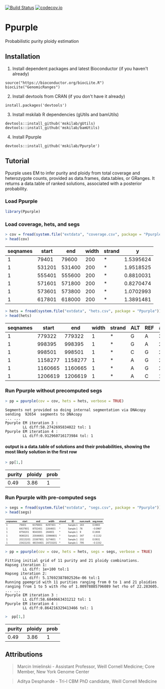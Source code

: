 [![Build Status](https://travis-ci.org/mskilab/gUtils.svg?branch=master)](https://travis-ci.org/mskilab/Ppurple)
[![codecov.io](https://img.shields.io/codecov/c/github/mskilab/gUtils.svg)](https://codecov.io/github/mskilab/Ppurple?branch=master)


Ppurple
=======
Probabilistic purity ploidy estimation


Installation
------------

1. Install dependent packages and latest Bioconductor (if you haven't already)

```{r}
source("https://bioconductor.org/biocLite.R")
biocLite("GenomicRanges")
```

2. Install devtools from CRAN (if you don't have it already)

```{r}
install.packages('devtools')
```

3. Install mskilab R dependencies (gUtils and bamUtils)


```{r}
devtools::install_github('mskilab/gUtils)
devtools::install_github('mskilab/bamUtils)
```

4. Install Ppurple


```{r}
devtools::install_github('mskilab/Ppurple')
```


Tutorial
------------

Ppurple uses EM to infer purity and ploidy from total coverage and heterozygote
counts, provided as data.frames, data.tables, or GRanges.  It returns a
data.table of ranked solutions, associated with a posterior probability. 

### Load Ppurple

```R
library(Ppurple)
```
### Load coverage, hets, and segs


```R
> cov = fread(system.file("extdata", "coverage.csv", package = "Ppurple"))
> head(cov)
```


<table>
<thead><tr><th scope=col>seqnames</th><th scope=col>start</th><th
scope=col>end</th><th scope=col>width</th><th scope=col>strand</th><th
scope=col>y</th></tr></thead>
<tbody>
<tr><td>1        </td><td> 79401   </td><td> 79600   </td><td>200
</td><td>*        </td><td>1.5395624</td></tr>
<tr><td>1        </td><td>531201   </td><td>531400   </td><td>200
</td><td>*        </td><td>1.9518525</td></tr>
<tr><td>1        </td><td>555401   </td><td>555600   </td><td>200
</td><td>*        </td><td>0.8810031</td></tr>
<tr><td>1        </td><td>571601   </td><td>571800   </td><td>200
</td><td>*        </td><td>0.8270474</td></tr>
<tr><td>1        </td><td>573601   </td><td>573800   </td><td>200
</td><td>*        </td><td>1.0702993</td></tr>
<tr><td>1        </td><td>617801   </td><td>618000   </td><td>200
</td><td>*        </td><td>1.3891481</td></tr>
</tbody>
</table>

```R
> hets = fread(system.file("extdata", "hets.csv", package = "Ppurple"))
> head(hets)
```

<table>
<thead><tr><th scope=col>seqnames</th><th scope=col>start</th><th
scope=col>end</th><th scope=col>width</th><th scope=col>strand</th><th
scope=col>ALT</th><th scope=col>REF</th><th scope=col>alt</th><th
scope=col>ref</th></tr></thead>
<tbody>
<tr><td>1      </td><td> 779322</td><td> 779322</td><td>1      </td><td>*
</td><td>G      </td><td>A      </td><td>36     </td><td>37     </td></tr>
<tr><td>1      </td><td> 998395</td><td> 998395</td><td>1      </td><td>*
</td><td>G      </td><td>A      </td><td>27     </td><td>33     </td></tr>
<tr><td>1      </td><td> 998501</td><td> 998501</td><td>1      </td><td>*
</td><td>C      </td><td>G      </td><td>21     </td><td>29     </td></tr>
<tr><td>1      </td><td>1158277</td><td>1158277</td><td>1      </td><td>*
</td><td>A      </td><td>G      </td><td>29     </td><td>23     </td></tr>
<tr><td>1      </td><td>1160665</td><td>1160665</td><td>1      </td><td>*
</td><td>A      </td><td>G      </td><td>27     </td><td>24     </td></tr>
<tr><td>1      </td><td>1206619</td><td>1206619</td><td>1      </td><td>*
</td><td>A      </td><td>C      </td><td> 1     </td><td>52     </td></tr>
</tbody>
</table>



### Run Ppurple without precomputed segs


```R
> pp = ppurple(cov = cov, hets = hets, verbose = TRUE)
```

    Segments not provided so doing internal segmentation via DNAcopy
    sending  92654  segments to DNAcopy
    ... ...
    Ppurple EM iteration 3 :
    		LL diff:58.2742695834022 tol: 1
    Ppurple EM iteration 4 :
    		LL diff:0.912960716173984 tol: 1


#### output is a data.table of solutions and their probabilities, showing the most likely solution in the first row


```R
> pp[1,]
```

<table>
<thead><tr><th scope=col>purity</th><th scope=col>ploidy</th><th scope=col>prob</th></tr></thead>
<tbody>
	<tr><td>0.49</td><td>3.86</td><td>1   </td></tr>
</tbody>
</table>

### Run Ppurple with pre-computed segs


```R
> segs = fread(system.file("extdata", "segs.csv", package = "Ppurple"))
> head(segs)
```

<table style = 'font-size:50%'>
<thead><tr><th scope=col>seqnames</th><th scope=col>start</th><th scope=col>end</th><th scope=col>width</th><th scope=col>strand</th><th scope=col>ID</th><th scope=col>num.mark</th><th scope=col>seg.mean</th></tr></thead>
<tbody>
	<tr><td>1       </td><td>   79401</td><td> 6376801</td><td> 6297401</td><td>*       </td><td>Sample.1</td><td>183     </td><td> 0.0683 </td></tr>
	<tr><td>1       </td><td> 6437801</td><td> 8702401</td><td> 2264601</td><td>*       </td><td>Sample.1</td><td> 76     </td><td>-0.0967 </td></tr>
	<tr><td>1       </td><td> 8758201</td><td> 9043001</td><td>  284801</td><td>*       </td><td>Sample.1</td><td>  9     </td><td> 0.1808 </td></tr>
	<tr><td>1       </td><td> 9080201</td><td>20046801</td><td>10966601</td><td>*       </td><td>Sample.1</td><td>347     </td><td>-0.1132 </td></tr>
	<tr><td>1       </td><td>20113201</td><td>23387801</td><td> 3274601</td><td>*       </td><td>Sample.1</td><td>102     </td><td> 0.0931 </td></tr>
	<tr><td>1       </td><td>23421201</td><td>48154401</td><td>24733201</td><td>*       </td><td>Sample.1</td><td>795     </td><td>-0.1152 </td></tr>
</tbody>
</table>

```R
> pp = ppurple(cov = cov, hets = hets, segs = segs, verbose = TRUE)
```

    Fitting initial grid of 11 purity and 21 ploidy combinations.
    Hapseg iteration 1:
    		LL diff: 1e+100 tol:1
    Hapseg iteration 2:
    		LL diff: 5.17692387802526e-06 tol:1
    Running ppemgrid with 11 purities ranging from 0 to 1 and 21 ploidies ranging from 1 to 5 with rho of 1.00978885796089 het rho of 22.283605.
    ... ...
    Ppurple EM iteration 3 :
    		LL diff:58.6840663431212 tol: 1
    Ppurple EM iteration 4 :
    		LL diff:0.864216329413466 tol: 1


```R
>  pp[1,]
```


<table>
<thead><tr><th scope=col>purity</th><th scope=col>ploidy</th><th scope=col>prob</th></tr></thead>
<tbody>
	<tr><td>0.49</td><td>3.86</td><td>1   </td></tr>
</tbody>
</table>


Attributions
------------
> Marcin Imielinski - Assistant Professor, Weill Cornell Medicine; Core Member, New York Genome Center

> Aditya Desphande - Tri-I CBM PhD candidate, Weill Cornell Medicine

[license]: https://github.com/mskilab/gUtils/blob/master/LICENSE
[docs]: http://gutils.readthedocs.org/en/latest/index.html

